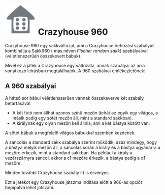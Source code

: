 # ![Crazyhouse960 ikon](https://github.com/gbtami/pychess-variants/blob/master/static/icons/Crazyhouse960.svg) Crazyhouse 960

Crazyhouse 960 egy sakkváltozat, ami a Crazyhouse behozási szabályait kombinálja a Sakk960 ( más néven *Fischer random sakk*) szabályaival (véletlenszerűen összekevert bábuk).

Mivel ez a játék a Crazyhouse egy változata, annak szabályai az arra vonatkozó leírásban megtalálhatók. A 960 szabályai emlékeztetőnek:

## A 960 szabályai

A hátsó sor bábui véletlenszerűen vannak összekeverve két szabály betartásával:

* A két futó nem állhat azonos színű mezőn (tehát az egyik egy világos, a másik pedig egy sötét mezőn áll, mint a standard sakkban).
* A királynak egy olyan mezőn kell állnia, ami a két bástya között van.

A sötét bábuk a megfelelő világos bábukkal szemben kezdenek.

A sáncolás a standard sakk szabálya szerint működik, azaz mindegy, hogy a bástya melyik mezőn áll, a sáncolás során a király és a bástya ugyanarra a mezőre érkezik, mint a standard sakkban. Ha például a király a vezérszárnyra sáncol, akkor a c1 mezőre érkezik, a bástya pedig a d1 mezőre. 

Minden további Crazyhouse szabály itt is érvényes.

Ezt a játékot egy Crazyhouse játszma indítása előtt a 960-as opciót bepipálva lehet játszani.
